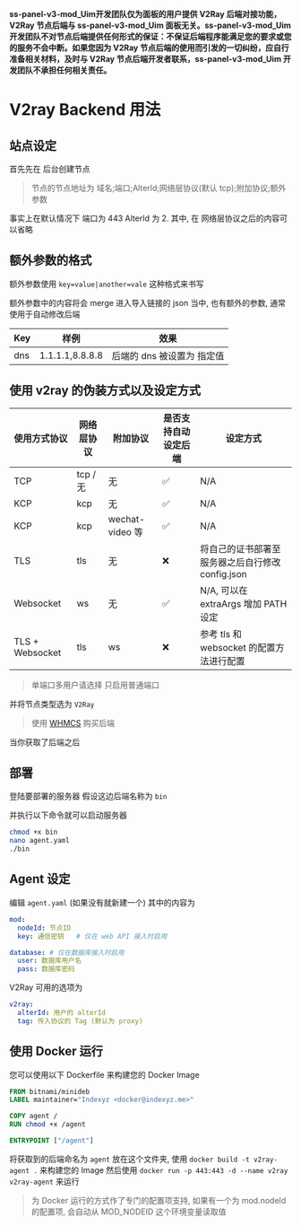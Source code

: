 **ss-panel-v3-mod_Uim开发团队仅为面板的用户提供 V2Ray 后端对接功能，V2Ray 节点后端与 ss-panel-v3-mod_Uim 面板无关。ss-panel-v3-mod_Uim 开发团队不对节点后端提供任何形式的保证：不保证后端程序能满足您的要求或您的服务不会中断。如果您因为 V2Ray 节点后端的使用而引发的一切纠纷，应自行准备相关材料，及时与 V2Ray 节点后端开发者联系，ss-panel-v3-mod_Uim 开发团队不承担任何相关责任。**

# V2ray Backend 用法
## 站点设定
首先先在 后台创建节点
> 节点的节点地址为 域名;端口;AlterId;网络层协议(默认 tcp);附加协议;额外参数

事实上在默认情况下 端口为 443 AlterId 为 2. 其中, 在 网络层协议之后的内容可以省略

## 额外参数的格式
额外参数使用 `key=value|another=vale` 这种格式来书写

额外参数中的内容将会 merge 进入导入链接的 json 当中, 也有额外的参数, 通常使用于自动修改后端

| Key | 样例 | 效果 |
| --- | --- | --- |
| dns | 1.1.1.1,8.8.8.8 | 后端的 dns 被设置为 指定值 |


## 使用 v2ray 的伪装方式以及设定方式
| 使用方式协议 | 网络层协议 | 附加协议 | 是否支持自动设定后端 | 设定方式 | 
| --- |-------------| ---| -----| --- |
| TCP | tcp / 无 | 无 | ✅ | N/A |
| KCP | kcp | 无 | ✅ | N/A |
| KCP | kcp | wechat-video 等 | ✅ | N/A |
| TLS | tls | 无 | ❌ | 将自己的证书部署至服务器之后自行修改 config.json |
| Websocket | ws | 无 | ✅ | N/A, 可以在 extraArgs 增加 PATH 设定 |
| TLS + Websocket | tls | ws | ❌ | 参考 tls 和 websocket 的配置方法进行配置 | 


> 单端口多用户请选择 只启用普通端口

并将节点类型选为 `V2Ray`

> 使用 [WHMCS](https://whmcs.indexyz.me/aff.php?aff=1) 购买后端

当你获取了后端之后

## 部署
登陆要部署的服务器 假设这边后端名称为 `bin`

并执行以下命令就可以启动服务器
```bash
chmod +x bin
nano agent.yaml
./bin
```

## Agent 设定
编辑 `agent.yaml` (如果没有就新建一个)
其中的内容为
```yaml
mod:
  nodeId: 节点ID
  key: 通信密钥   # 仅在 web API 接入时启用

database: # 仅在数据库接入时启用
  user: 数据库用户名
  pass: 数据库密码
```

V2Ray 可用的选项为
```yaml 
v2ray:
  alterId: 用户的 alterId
  tag: 传入协议的 Tag (默认为 proxy)
```

## 使用 Docker 运行
您可以使用以下 Dockerfile 来构建您的 Docker Image
```dockerfile
FROM bitnami/minideb
LABEL maintainer="Indexyz <docker@indexyz.me>"

COPY agent /
RUN chmod +x /agent

ENTRYPOINT ["/agent"]
```

将获取到的后端命名为 `agent` 放在这个文件夹, 使用 `docker build -t v2ray-agent .` 来构建您的 Image
然后使用 `docker run -p 443:443 -d --name v2ray v2ray-agent` 来运行

> 为 Docker 运行的方式作了专门的配置项支持, 如果有一个为 mod.nodeId 的配置项, 会自动从 MOD_NODEID 这个环境变量读取值